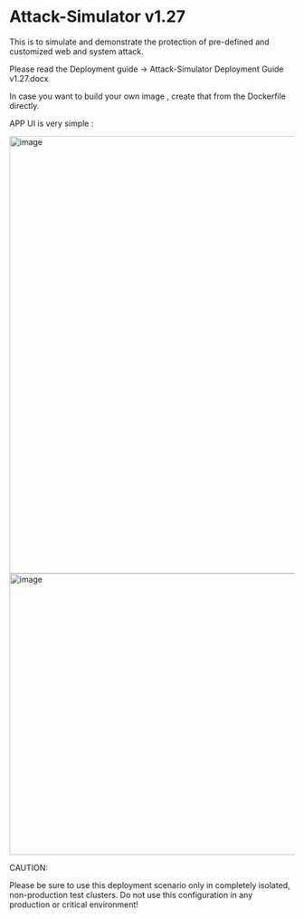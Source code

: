 # Attack-Simulator v1.27

This is to simulate and demonstrate the protection of pre-defined and customized web and system attack. 

Please read the Deployment guide -> Attack-Simulator Deployment Guide v1.27.docx

In case you want to build your own image , create that from the Dockerfile directly.

APP UI is very simple :

<img width="1482" height="772" alt="image" src="https://github.com/user-attachments/assets/eca39a00-9013-41f2-bb63-f2cf269dacdd" />

<img width="1457" height="497" alt="image" src="https://github.com/user-attachments/assets/81917cd1-4e21-49f2-864e-f8034c29e10d" />

CAUTION:

Please be sure to use this deployment scenario only in completely isolated, non-production test clusters. Do not use this configuration in any production or critical environment!
